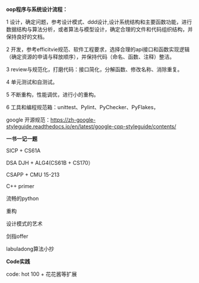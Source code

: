 **oop程序与系统设计流程：**

1  设计，确定问题，参考设计模式、ddd设计,设计系统结构和主要函数功能，进行数据结构与算法分析，或者算法与模型设计，确定合理的文件和代码组织结构，并保持良好的文档。

2  开发，参考efficitvie规范、软件工程要求，选择合理的api接口和函数实现逻辑（确定资源的申请与释放顺序），并保持代码（命名、函数、注释）整洁。

3  review与规范化，打磨代码：接口简化，分解函数、修改名称、消除重复。

4  单元测试和自测试。

5  不断重构，性能调优，进行小的重构。

6  工具和编程规范箱：unittest、Pylint、PyChecker、PyFlakes，

google 开源规范：https://zh-google-styleguide.readthedocs.io/en/latest/google-cpp-styleguide/contents/

**一书一记一题**

SICP + CS61A

DSA DJH + ALG4(CS61B + CS170）

CSAPP + CMU 15-213

C++ primer

流畅的python 

重构

设计模式的艺术

剑指offer

labuladong算法小抄


**Code实践**

code: hot 100  + 花花酱等扩展
